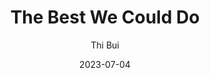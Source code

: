 ---
title: "The Best We Could Do"
layout: book-review
author: "Thi Bui"
ISBN10: 1613129300
ISBN13: 9781613129302
cover: https://books.google.com/books/content?id=3OpEDQAAQBAJ&printsec=frontcover&img=1&zoom=1&edge=curl&source=gbs_api
publisher: "Abrams"
publish-date: 2017-03-07
canon: true
tags: book
date: 2023-07-04
---